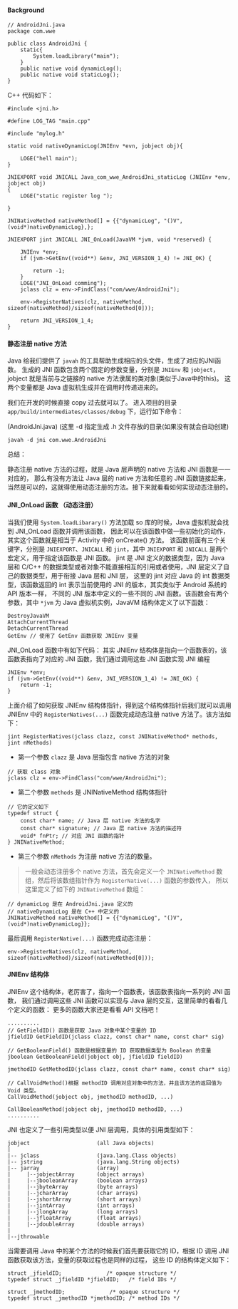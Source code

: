 #### Background

```
// AndroidJni.java
package com.wwe

public class AndroidJni {
    static{
        System.loadLibrary("main");
    }
    public native void dynamicLog();
    public native void staticLog();
}
```

C++ 代码如下：

```
#include <jni.h>

#define LOG_TAG "main.cpp"

#include "mylog.h"

static void nativeDynamicLog(JNIEnv *evn, jobject obj){

    LOGE("hell main");
}

JNIEXPORT void JNICALL Java_com_wwe_AndroidJni_staticLog (JNIEnv *env, jobject obj)
{
    LOGE("static register log ");

}

JNINativeMethod nativeMethod[] = {{"dynamicLog", "()V", (void*)nativeDynamicLog},};

JNIEXPORT jint JNICALL JNI_OnLoad(JavaVM *jvm, void *reserved) {

    JNIEnv *env;
    if (jvm->GetEnv((void**) &env, JNI_VERSION_1_4) != JNI_OK) {

        return -1;
    }
    LOGE("JNI_OnLoad comming");
    jclass clz = env->FindClass("com/wwe/AndroidJni");

    env->RegisterNatives(clz, nativeMethod, sizeof(nativeMethod)/sizeof(nativeMethod[0]));

    return JNI_VERSION_1_4;
}
```

#### 静态注册 native 方法

Java 给我们提供了 `javah` 的工具帮助生成相应的头文件，生成了对应的JNI函数。
生成的 JNI 函数包含两个固定的参数变量，分别是 `JNIEnv` 和 `jobject`，jobject 就是当前与之链接的 native 方法隶属的类对象(类似于Java中的this)。
这两个变量都是 Java 虚拟机生成并在调用时传递进来的。

我们在开发的时候直接 copy 过去就可以了。
进入项目的目录 `app/build/intermediates/classes/debug` 下，运行如下命令：

(AndroidJni.java)
(这里 -d 指定生成 .h 文件存放的目录(如果没有就会自动创建)

```
javah -d jni com.wwe.AndroidJni
```

总结：

静态注册 native 方法的过程，就是 Java 层声明的 native 方法和 JNI 函数是一一对应的，
那么有没有方法让 Java 层的 native 方法和任意的 JNI 函数链接起来，当然是可以的，这就得使用动态注册的方法。接下来就看看如何实现动态注册的。

#### JNI_OnLoad 函数 （动态注册）

当我们使用 `System.loadLibarary()` 方法加载 so 库的时候，Java 虚拟机就会找到 JNI_OnLoad 函数并调用该函数，
因此可以在该函数中做一些初始化的动作，其实这个函数就是相当于 Activity 中的 onCreate() 方法。
该函数前面有三个关键字，分别是 `JNIEXPORT`、`JNICALL` 和 `jint`，其中 `JNIEXPORT` 和 `JNICALL` 是两个宏定义，用于指定该函数是 JNI 函数。
jint 是 JNI 定义的数据类型，因为 Java 层和 C/C++ 的数据类型或者对象不能直接相互的引用或者使用，JNI 层定义了自己的数据类型，用于衔接 Java 层和 JNI 层，
这里的 jint 对应 Java 的 int 数据类型，该函数返回的 int 表示当前使用的 JNI 的版本，其实类似于 Android 系统的 API 版本一样，
不同的 JNI 版本中定义的一些不同的 JNI 函数。该函数会有两个参数，其中 `*jvm` 为 Java 虚拟机实例，JavaVM 结构体定义了以下函数：

```
DestroyJavaVM
AttachCurrentThread
DetachCurrentThread
GetEnv // 使用了 GetEnv 函数获取 JNIEnv 变量
```

JNI_OnLoad 函数中有如下代码：
其实 JNIEnv 结构体是指向一个函数表的，该函数表指向了对应的 JNI 函数，我们通过调用这些 JNI 函数实现 JNI 编程

```
JNIEnv *env;
if (jvm->GetEnv((void**) &env, JNI_VERSION_1_4) != JNI_OK) {
    return -1;
}
```

上面介绍了如何获取 JNIEnv 结构体指针，得到这个结构体指针后我们就可以调用 JNIEnv 中的 `RegisterNatives(...)` 函数完成动态注册 native 方法了。该方法如下：

```
jint RegisterNatives(jclass clazz, const JNINativeMethod* methods, jint nMethods)
```

- 第一个参数 `clazz` 是 Java 层指包含 native 方法的对象

```
// 获取 class 对象
jclass clz = env->FindClass("com/wwe/AndroidJni");
```

- 第二个参数 `methods` 是 JNINativeMethod 结构体指针

```
// 它的定义如下
typedef struct {
    const char* name; // Java 层 native 方法的名字
    const char* signature; // Java 层 native 方法的描述符
    void* fnPtr; // 对应 JNI 函数的指针
} JNINativeMethod;
```

- 第三个参数 `nMethods` 为注册 native 方法的数量。

>一般会动态注册多个 native 方法，首先会定义一个 `JNINativeMethod` 数组，然后将该数组指针作为 `RegisterNative(...)` 函数的参数传入，
>所以这里定义了如下的 `JNINativeMethod` 数组：

```
// dynamicLog 是在 AndroidJni.java 定义的
// nativeDynamicLog 是在 C++ 中定义的
JNINativeMethod nativeMethod[] = {{"dynamicLog", "()V", (void*)nativeDynamicLog}};
```
  
最后调用 `RegisterNative(...)` 函数完成动态注册：

```
env->RegisterNatives(clz, nativeMethod, sizeof(nativeMethod)/sizeof(nativeMethod[0]));
```

#### JNIEnv 结构体

JNIEnv 这个结构体，老厉害了，指向一个函数表，该函数表指向一系列的 JNI 函数，
我们通过调用这些 JNI 函数可以实现与 Java 层的交互，这里简单的看看几个定义的函数：
更多的函数大家还是看看 API 文档吧！

```
..........
// GetFieldID() 函数是获取 Java 对象中某个变量的 ID
jfieldID GetFieldID(jclass clazz, const char* name, const char* sig)

// GetBooleanField() 函数是根据变量的 ID 获取数据类型为 Boolean 的变量
jboolean GetBooleanField(jobject obj, jfieldID fieldID)

jmethodID GetMethodID(jclass clazz, const char* name, const char* sig)

// CallVoidMethod()根据 methodID 调用对应对象中的方法，并且该方法的返回值为 Void 类型。
CallVoidMethod(jobject obj, jmethodID methodID, ...)

CallBooleanMethod(jobject obj, jmethodID methodID, ...)
..........
```

JNI 也定义了一些引用类型以便 JNI 层调用，具体的引用类型如下：

```
jobject                     (all Java objects)
|
|-- jclass                  (java.lang.Class objects)
|-- jstring                 (java.lang.String objects)
|-- jarray                  (array)
|     |--jobjectArray       (object arrays)
|     |--jbooleanArray      (boolean arrays)
|     |--jbyteArray         (byte arrays)
|     |--jcharArray         (char arrays)
|     |--jshortArray        (short arrays)
|     |--jintArray          (int arrays)
|     |--jlongArray         (long arrays)
|     |--jfloatArray        (float arrays)
|     |--jdoubleArray       (double arrays)
|
|--jthrowable
```

当需要调用 Java 中的某个方法的时候我们首先要获取它的 ID，根据 ID 调用 JNI 函数获取该方法，变量的获取过程也是同样的过程，
这些 ID 的结构体定义如下：

```
struct _jfieldID;              /* opaque structure */ 
typedef struct _jfieldID *jfieldID;   /* field IDs */ 

struct _jmethodID;              /* opaque structure */ 
typedef struct _jmethodID *jmethodID; /* method IDs */ 
```



